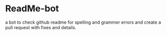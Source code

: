 # ReadMe-bot

a bot to check github readme for spelling and grammer errors and create a pull request with fixes and details.
